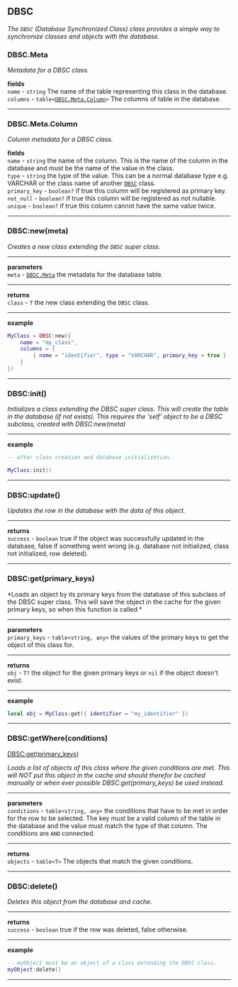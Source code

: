 ## DBSC
*The `DBSC` (Database Synchronized Class) class provides a simple way to synchronize classes and objects with the database.*

### DBSC.Meta
*Metadata for a DBSC class.*

**fields**<br>
`name` - `string` The name of the table representing this class in the database.<br>
`columns` - `table<`[`DBSC.Meta.Column`](#dbscmetacolumn)`>` The columns of table in the database.<br>

---

### DBSC.Meta.Column
*Column metadata for a DBSC class.*

**fields**<br>
`name` - `string` the name of the column. This is the name of the column in the database and must be the name of the value in the class.<br>
`type` - `string` the type of the value. This can be a normal database type e.g. VARCHAR or the class name of another [`DBSC`](#dbsc) class.<br>
`primary_key` - `boolean?` if true this column will be registered as primary key.<br>
`not_null` - `boolean?` if true this column will be registered as not nullable.<br>
`unique` - `boolean?` if true this column cannot have the same value twice.<br>

---

### DBSC:new(meta)
*Creates a new class extending the `DBSC` super class.*

---
**parameters**<br>
`meta` - [`DBSC.Meta`](#dbscmeta) the metadata for the database table.<br>

---
**returns**<br>
`class` - `T` the new class extending the `DBSC` class.<br>

---
**example**<br>
```lua
MyClass = DBSC:new({
    name = "my_class",
    columns = {
        { name = "identifier", type = "VARCHAR", primary_key = true }
    }
})
```

---

### DBSC:init()
*Initializes a class extending the DBSC super class. This will create the table in the database (if not exists). This requires the 'self' object to be a DBSC subclass, created with DBSC:new(meta)*

---

**example**
```LUA
-- after class creation and database initialization.

MyClass:init()
```

---

### DBSC:update()
*Updates the row in the database with the data of this object.*

---

**returns**  
`success` - `boolean` true if the object was successfully updated in the database, false if something went wrong (e.g. database not initialized, class not initialized, row deleted).

---

### DBSC:get(primary_keys)
*Loads an object by its primary keys from the database of this subclass of the DBSC super class. This will save the object in the cache for the given primary keys, so when this function is called *

---

**parameters**  
`primary_keys` - `table<string, any>` the values of the primary keys to get the object of this class for.

---

**returns**  
`obj` - `T?` the object for the given primary keys or `nil` if the object doesn't exist.

---

**example**
```LUA
local obj = MyClass:get({ identifier = "my_identifier" })
```

---

### DBSC:getWhere(conditions)
[DBSC:get(primary_keys)](#dbscgetprimary_keys)

*Loads a list of objects of this class where the given conditions are met. This will NOT put this object in the cache and should therefor be cached manually or when ever possible DBSC:get(primary_keys) be used instead.*

---

**parameters**  
`conditions` - `table<string, any>` the conditions that have to be met in order for the row to be selected. The key must be a valid column of the table in the database and the value must match the type of that column. The conditions are `AND` connected.

---

**returns**  
`objects` - `table<T>` The objects that match the given conditions.

---

### DBSC:delete()
*Deletes this object from the database and cache.*

---

**returns**  
`success` - `boolean` true if the row was deleted, false otherwise.

---

**example**
```LUA
-- myObject must be an object of a class extending the DBSC class.
myObject:delete()
```

---
